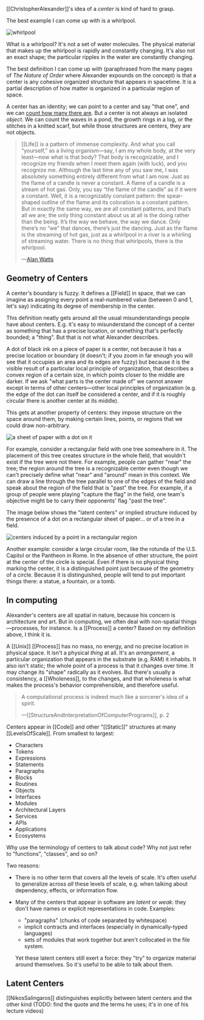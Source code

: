 [[ChristopherAlexander]]'s idea of a _center_ is kind of hard to grasp.

The best example I can come up with is a whirlpool.

![whirlpool](https://user-images.githubusercontent.com/693920/160255140-c63c8d0d-69f1-4879-8569-044f142548ae.png)

What is a whirlpool? It's not a set of water molecules. The physical material that makes up the whirlpool is rapidly and constantly changing. It's also not an exact shape; the particular ripples in the water are constantly changing.

The best definition I can come up with (paraphrased from the many pages of _The Nature of Order_ where Alexander expounds on the concept) is that a center is any cohesive organized structure that appears in spacetime. It is a partial description of how matter is organized in a particular region of space.

A center has an identity; we can point to a center and say "that one", and we can [count how many there are](https://khanacademy.org/math/cc-kindergarten-math/cc-kindergarten-counting/kindergarten-count-object-topic/v/counting-in-scenes). But a center is not always an isolated _object_. We can count the waves in a pond, the growth rings in a log, or the stitches in a knitted scarf, but while those structures are centers, they are not objects.

> [[Life]] is a pattern of immense complexity. And what you call “yourself,” as a living organism—say, I am my whole body, at the very least—now what is that body? That body is recognizable, and I recognize my friends when I meet them again (with luck), and you recognize me. Although the last time any of you saw me, I was absolutely something entirely different from what I am now. Just as the flame of a candle is never a constant. A flame of a candle is a stream of hot gas. Only, you say “the flame of the candle” as if it were a constant. Well, it is a recognizably constant pattern: the spear-shaped outline of the flame and its coloration is a constant pattern. But in exactly the same way, we are all constant patterns, and that’s all we are; the only thing constant about us at all is the doing rather than the being. It’s the way we behave, the way we dance. Only there’s no “we” that dances, there’s just the dancing. Just as the flame is the streaming of hot gas, just as a whirlpool in a river is a whirling of streaming water. There is no thing that whirlpools, there is the whirlpool.
>
> —[Alan Watts](https://alanwatts.org/transcripts/the-myopic-view-of-the-world-we-as-organism/)

## Geometry of Centers

A center's boundary is fuzzy. It defines a [[Field]] in space, that we can imagine as assigning every point a real-numbered value (between 0 and 1, let's say) indicating its degree of membership in the center.

This definition neatly gets around all the usual misunderstandings people have about centers. E.g. it's easy to misunderstand the concept of a center as something that has a precise location, or something that's perfectly bounded; a "thing". But that is not what Alexander describes.

A dot of black ink on a piece of paper is a center, not because it has a precise location or boundary (it doesn't; if you zoom in far enough you will see that it occupies an area and its edges are fuzzy) but because it is the visible result of a particular local principle of organization, that describes a convex region of a certain size, in which points closer to the middle are darker. If we ask "what parts is the center made of" we cannot answer except in terms of other centers—other local principles of organization (e.g. the edge of the dot can itself be considered a center, and if it is roughly circular there is another center at its middle).

This gets at another property of centers: they impose structure on the space around them, by making certain lines, points, or regions that we could draw non-arbitrary.

![a sheet of paper with a dot on it](https://user-images.githubusercontent.com/693920/192112310-a8534f2d-12d1-409c-b0af-046e28f5f916.png)

For example, consider a rectangular field with one tree somewhere in it. The placement of this tree creates structure in the whole field, that wouldn't exist if the tree were not there. For example, people can gather "near" the tree; the region around the tree is a recognizable center even though we can't precisely define what "near" and "around" mean in this context. We can draw a line through the tree parallel to one of the edges of the field and speak about the region of the field that is "past" the tree. For example, if a group of people were playing "capture the flag" in the field, one team's objective might be to carry their opponents' flag "past the tree".

The image below shows the "latent centers" or implied structure induced by the presence of a dot on a rectangular sheet of paper... or of a tree in a field.

![centers induced by a point in a rectangular region](https://user-images.githubusercontent.com/693920/192112364-660c5867-c35d-49f3-87cf-e3666284bb34.png)

Another example: consider a large circular room, like the rotunda of the U.S. Capitol or the Pantheon in Rome. In the absence of other structure, the point at the center of the circle is special. Even if there is no physical thing marking the center, it is a distinguished point just because of the geometry of a circle. Because it is distinguished, people will tend to put important things there: a statue, a fountain, or a tomb.

## In computing

Alexander's centers are all spatial in nature, because his concern is architecture and art. But in computing, we often deal with non-spatial things—processes, for instance. Is a [[Process]] a center? Based on my definition above, I think it is.

A [[Unix]] [[Process]] has no mass, no energy, and no precise location in physical space. It isn't a physical _thing_ at all. It's an _arrangement_, a particular organization that appears in the substrate (e.g. RAM) it inhabits. It also isn't static; the whole point of a process is that it changes over time. It may change its "shape" radically as it evolves. But there's usually a consistency, a [[Wholeness]], to the changes, and that wholeness is what makes the process's behavior comprehensible, and therefore useful.

> A computational process is indeed much like a sorcerer's idea of a spirit.
>
> —[[StructureAndInterpretationOfComputerPrograms]], p. 2

Centers appear in [[Code]] and other "[[Static]]" structures at many [[LevelsOfScale]]. From smallest to largest:

- Characters
- Tokens
- Expressions
- Statements
- Paragraphs
- Blocks
- Routines
- Objects
- Interfaces
- Modules
- Architectural Layers
- Services
- APIs
- Applications
- Ecosystems

Why use the terminology of centers to talk about code? Why not just refer to "functions", "classes", and so on?

Two reasons:

- There is no other term that covers all the levels of scale. It's often useful to generalize across _all_ these levels of scale, e.g. when talking about dependency, effects, or information flow.
- Many of the centers that appear in software are _latent_ or _weak_: they don't have names or explicit representations in code. Examples: 
  - "paragraphs" (chunks of code separated by whitespace)
  - implicit contracts and interfaces (especially in dynamically-typed languages)
  - sets of modules that work together but aren't collocated in the file system.

  Yet these latent centers still exert a force: they "try" to organize material around themselves. So it's useful to be able to talk about them.

## Latent Centers

[[NikosSalingaros]] distinguishes explicitly between latent centers and the other kind (TODO: find the quote and the terms he uses; it's in one of his lecture videos)